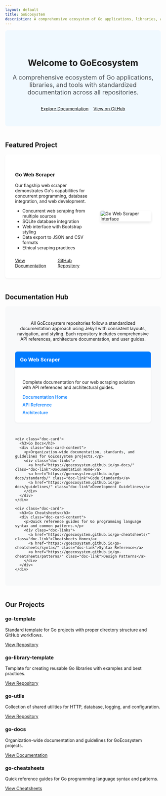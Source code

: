 ```yaml
---
layout: default
title: GoEcosystem
description: A comprehensive ecosystem of Go applications, libraries, and tools with standardized documentation
---
```


<div class="hero-section">
  <h1>Welcome to GoEcosystem</h1>
  <p class="hero-subtitle">A comprehensive ecosystem of Go applications, libraries, and tools with standardized documentation across all repositories.</p>
  <div class="hero-buttons">
    <a href="#documentation" class="btn btn-primary btn-lg">Explore Documentation</a>
    <a href="https://github.com/GoEcosystem" class="btn btn-secondary btn-lg">View on GitHub</a>
  </div>
</div>

<div class="featured-section">
  <h2>Featured Project</h2>
  <div class="featured-project">
    <div class="featured-content">
      <h3>Go Web Scraper</h3>
      <p>Our flagship web scraper demonstrates Go's capabilities for concurrent programming, database integration, and web development.</p>
      <ul class="feature-list">
        <li>Concurrent web scraping from multiple sources</li>
        <li>SQLite database integration</li>
        <li>Web interface with Bootstrap styling</li>
        <li>Data export to JSON and CSV formats</li>
        <li>Ethical scraping practices</li>
      </ul>
      <div class="featured-links">
        <a href="https://goecosystem.github.io/go-web-scraper/" class="btn btn-primary">View Documentation</a>
        <a href="https://github.com/GoEcosystem/go-web-scraper" class="btn btn-secondary">GitHub Repository</a>
      </div>
    </div>
    <div class="featured-image">
      <img src="/assets/images/web-scraper-preview.png" alt="Go Web Scraper Interface" onerror="this.src='/assets/images/placeholder.png'; this.onerror=null;">
    </div>
  </div>
</div>

<h2 id="documentation">Documentation Hub</h2>

<div class="documentation-section">
  <p class="documentation-intro">
    All GoEcosystem repositories follow a standardized documentation approach using Jekyll with consistent layouts, navigation, and styling.
    Each repository includes comprehensive API references, architecture documentation, and user guides.
  </p>
  
  <div class="documentation-grid">
    <div class="doc-card">
      <h3>Go Web Scraper</h3>
      <div class="doc-card-content">
        <p>Complete documentation for our web scraping solution with API references and architectural guides.</p>
        <div class="doc-links">
          <a href="https://goecosystem.github.io/go-web-scraper/" class="doc-link">Documentation Home</a>
          <a href="https://goecosystem.github.io/go-web-scraper/api/" class="doc-link">API Reference</a>
          <a href="https://goecosystem.github.io/go-web-scraper/architecture/" class="doc-link">Architecture</a>
        </div>
      </div>
    </div>

    <div class="doc-card">
      <h3>Go Docs</h3>
      <div class="doc-card-content">
        <p>Organization-wide documentation, standards, and guidelines for GoEcosystem projects.</p>
        <div class="doc-links">
          <a href="https://goecosystem.github.io/go-docs/" class="doc-link">Documentation Home</a>
          <a href="https://goecosystem.github.io/go-docs/standards/" class="doc-link">Code Standards</a>
          <a href="https://goecosystem.github.io/go-docs/guidelines/" class="doc-link">Development Guidelines</a>
        </div>
      </div>
    </div>

    <div class="doc-card">
      <h3>Go Cheatsheets</h3>
      <div class="doc-card-content">
        <p>Quick reference guides for Go programming language syntax and common patterns.</p>
        <div class="doc-links">
          <a href="https://goecosystem.github.io/go-cheatsheets/" class="doc-link">Cheatsheets Home</a>
          <a href="https://goecosystem.github.io/go-cheatsheets/syntax/" class="doc-link">Syntax Reference</a>
          <a href="https://goecosystem.github.io/go-cheatsheets/patterns/" class="doc-link">Design Patterns</a>
        </div>
      </div>
    </div>
  </div>
</div>

<h2>Our Projects</h2>

<div class="card-grid">
  <div class="card">
    <h3>go-template</h3>
    <p>Standard template for Go projects with proper directory structure and GitHub workflows.</p>
    <a href="https://github.com/GoEcosystem/go-template" class="btn btn-primary">View Repository</a>
  </div>

  <div class="card">
    <h3>go-library-template</h3>
    <p>Template for creating reusable Go libraries with examples and best practices.</p>
    <a href="https://github.com/GoEcosystem/go-library-template" class="btn btn-primary">View Repository</a>
  </div>

  <div class="card">
    <h3>go-utils</h3>
    <p>Collection of shared utilities for HTTP, database, logging, and configuration.</p>
    <a href="https://github.com/GoEcosystem/go-utils" class="btn btn-primary">View Repository</a>
  </div>

  <div class="card">
    <h3>go-docs</h3>
    <p>Organization-wide documentation and guidelines for GoEcosystem projects.</p>
    <a href="https://goecosystem.github.io/go-docs/" class="btn btn-primary">View Documentation</a>
  </div>

  <div class="card">
    <h3>go-cheatsheets</h3>
    <p>Quick reference guides for Go programming language syntax and patterns.</p>
    <a href="https://github.com/GoEcosystem/go-cheatsheets" class="btn btn-primary">View Cheatsheets</a>
  </div>
</div>

<style>
  .hero-section {
    text-align: center;
    padding: 3rem 1rem;
    margin-bottom: 3rem;
    background-color: #f0f9ff;
    border-radius: 8px;
  }

  .hero-subtitle {
    font-size: 1.25rem;
    color: #495057;
    max-width: 800px;
    margin: 1rem auto 2rem;
  }

  .hero-buttons {
    display: flex;
    gap: 1rem;
    justify-content: center;
    flex-wrap: wrap;
  }

  .featured-section {
    margin-bottom: 3rem;
  }

  .featured-project {
    display: flex;
    gap: 2rem;
    background-color: white;
    border-radius: 8px;
    padding: 2rem;
    box-shadow: 0 2px 4px rgba(0, 0, 0, 0.05);
  }

  .featured-content {
    flex: 3;
  }

  .featured-image {
    flex: 2;
    display: flex;
    align-items: center;
    justify-content: center;
  }

  .featured-image img {
    max-width: 100%;
    border-radius: 4px;
    box-shadow: 0 4px 8px rgba(0, 0, 0, 0.1);
  }

  .feature-list {
    margin-bottom: 1.5rem;
  }

  .featured-links {
    display: flex;
    gap: 1rem;
  }

  .documentation-section {
    margin-bottom: 3rem;
    background-color: #f8f9fa;
    padding: 2rem;
    border-radius: 8px;
  }
  
  .documentation-intro {
    text-align: center;
    margin-bottom: 2rem;
    max-width: 800px;
    margin-left: auto;
    margin-right: auto;
  }
  
  .documentation-grid {
    display: grid;
    grid-template-columns: repeat(auto-fill, minmax(300px, 1fr));
    gap: 2rem;
  }
  
  .doc-card {
    background-color: white;
    border-radius: 8px;
    box-shadow: 0 2px 4px rgba(0, 0, 0, 0.05);
    overflow: hidden;
  }
  
  .doc-card h3 {
    background-color: #007bff;
    color: white;
    padding: 1rem;
    margin: 0;
  }
  
  .doc-card-content {
    padding: 1.5rem;
  }
  
  .doc-links {
    display: flex;
    flex-direction: column;
    gap: 0.5rem;
  }
  
  .doc-link {
    display: inline-block;
    font-weight: 500;
    text-decoration: none;
    color: #007bff;
  }
  
  .doc-link:hover {
    text-decoration: underline;
  }

  @media (max-width: 768px) {
    .featured-project {
      flex-direction: column;
    }

    .featured-image {
      order: -1;
    }
    
    .documentation-grid {
      grid-template-columns: 1fr;
    }
  }
</style>
